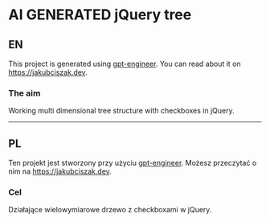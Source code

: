 # AI GENERATED jQuery tree

## EN
This project is generated using [gpt-engineer](https://github.com/AntonOsika/gpt-engineer). You can read about it on https://jakubciszak.dev.

### The aim
Working multi dimensional tree structure with checkboxes in jQuery.

---
## PL
Ten projekt jest stworzony przy użyciu [gpt-engineer](https://github.com/AntonOsika/gpt-engineer). Możesz przeczytać o nim na https://jakubciszak.dev.

### Cel
Działające wielowymiarowe drzewo z checkboxami w jQuery.
